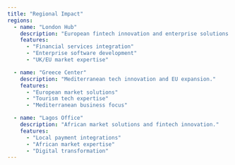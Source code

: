 ```yaml
---
title: "Regional Impact"
regions:
  - name: "London Hub"
    description: "European fintech innovation and enterprise solutions."
    features:
      - "Financial services integration"
      - "Enterprise software development"
      - "UK/EU market expertise"

  - name: "Greece Center"
    description: "Mediterranean tech innovation and EU expansion."
    features:
      - "European market solutions"
      - "Tourism tech expertise"
      - "Mediterranean business focus"

  - name: "Lagos Office"
    description: "African market solutions and fintech innovation."
    features:
      - "Local payment integrations"
      - "African market expertise"
      - "Digital transformation"
---
```

